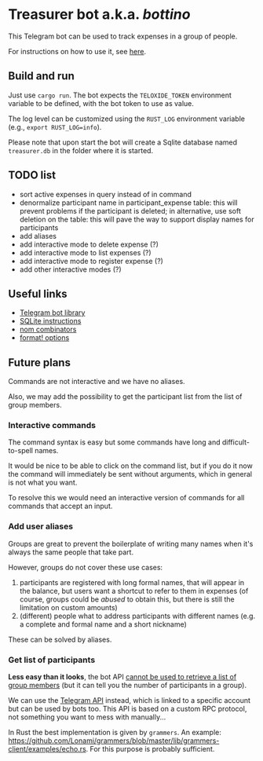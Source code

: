 # Treasurer bot a.k.a. *bottino*

This Telegram bot can be used to track expenses in a group of people.

For instructions on how to use it, see [here](INSTRUCTIONS.md).

## Build and run

Just use `cargo run`. The bot expects the `TELOXIDE_TOKEN` environment variable to be defined, with
the bot token to use as value.

The log level can be customized using the `RUST_LOG` environment variable (e.g., `export
RUST_LOG=info`).

Please note that upon start the bot will create a Sqlite database named `treasurer.db` in the folder
where it is started.

## TODO list

- sort active expenses in query instead of in command
- denormalize participant name in participant_expense table: this will prevent problems if the
  participant is deleted; in alternative, use soft deletion on the table: this will pave the way to
  support display names for participants
- add aliases
- add interactive mode to delete expense (?)
- add interactive mode to list expenses (?)
- add interactive mode to register expense (?)
- add other interactive modes (?)

## Useful links

- [Telegram bot library](https://crates.io/crates/teloxide)
- [SQLite instructions](https://rust-lang-nursery.github.io/rust-cookbook/database/sqlite.html)
- [nom combinators](https://github.com/Geal/nom/blob/main/doc/choosing_a_combinator.md)
- [format! options](https://doc.rust-lang.org/std/fmt/)

## Future plans

Commands are not interactive and we have no aliases.

Also, we may add the possibility to get the participant list from the list of group members.

### Interactive commands

The command syntax is easy but some commands have long and difficult-to-spell names.

It would be nice to be able to click on the command list, but if you do it now the command will
immediately be sent without arguments, which in general is not what you want.

To resolve this we would need an interactive version of commands for all commands that accept an
input.

### Add user aliases

Groups are great to prevent the boilerplate of writing many names when it's always the same people
that take part.

However, groups do not cover these use cases:

1. participants are registered with long formal names, that will appear in the balance, but users
   want a shortcut to refer to them in expenses (of course, groups could be *abused* to obtain this,
   but there is still the limitation on custom amounts)
2. (different) people what to address participants with different names (e.g. a complete and formal
   name and a short nickname)

These can be solved by aliases.

### Get list of participants

**Less easy than it looks**, the bot API [cannot be used to retrieve a list of group
members](https://stackoverflow.com/questions/33844290/how-to-get-telegram-channel-users-list-with-telegram-bot-api)
(but it can tell you the number of participants in a group).

We can use the [Telegram API](https://core.telegram.org/#telegram-api) instead, which is linked to a
specific account but can be used by bots too. This API is based on a custom RPC protocol, not
something you want to mess with manually...

In Rust the best implementation is given by `grammers`. An example:
https://github.com/Lonami/grammers/blob/master/lib/grammers-client/examples/echo.rs. For this
purpose is probably sufficient.
